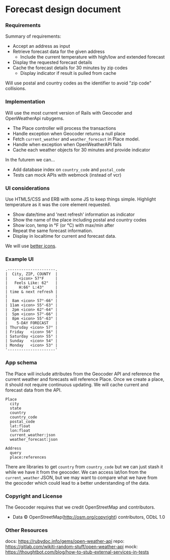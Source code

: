 # Forecast design document

### Requirements

Summary of requirements:

- Accept an address as input
- Retrieve forecast data for the given address
  - Include the current temperature with high/low and extended forecast
- Display the requested forecast details
- Cache the forecast details for 30 minutes by zip codes
  - Display indicator if result is pulled from cache

Will use postal and country codes as the identifier to avoid "zip code" collisions.

### Implementation

Will use the most current version of Rails with Geocoder and OpenWeatherApi rubygems.
- The Place controller will process the transactions
- Handle exception when Geocoder returns a null place
- Fetch `current_weather` and `weather_forecast` in Place model.
- Handle when exception when OpenWeatherAPI fails
- Cache each weather objects for 30 minutes and provide indicator

In the futurem we can...
- Add database index on `country_code` and `postal_code`
- Tests can mock APIs with webmock (instead of vcr)

### UI considerations

Use HTML5/CSS and ERB with some JS to keep things simple.
Highlight temperature as it was the core element requested.

- Show date/time and 'next refresh' information as indicator
- Show the name of the place including postal and country codes
- Show icon, temp in °F (or °C) with max/min after
- Repeat the same forecast information.
- Display in localtime for current and forecast data.

We will use [better icons](https://github.com/hasankoroglu/OpenWeatherMap-Icons).

### Example UI

```
.---------------------.
|  City, ZIP, COUNTY  |
|     <icon> 57°F     |
|   Feels Like: 62°   |
|     H:66° L:43°     |
| time & next refresh |
|                     |
|  8am <icon> 57°-66° |
| 11am <icon> 55°-63° |
|  2pm <icon> 62°-64° |
|  5pm <icon> 57°-66° |
|  8pm <icon> 55°-63° |
|    5-DAY FORECAST   |
| Thursday <icon> 57° |
| Friday   <icon> 56° |
| Saturday <icon> 55° |
| Sunday   <icon> 54° |
| Monday   <icon> 53° |
'---------------------'
```

### App schema

The Place will include attributes from the Geocoder API and
reference the current weather and forecasts will reference Place.
Once we create a place, it should not require continuous updating.
We will cache current and forecast data from the API.

```
Place
  city
  state
  country
  country_code
  postal_code
  lat:float
  lon:float
  current_weather:json
  weather_forecast:json

Address
  query
  place:references 
```

There are libraries to get `country` from `country_code`
but we can just stash it while we have it from the geocoder.
We can access lat/lon from the `current_weather` JSON,
but we may want to compare what we have from the geocoder
which could lead to a better understanding of the data.

### Copyright and License

The Geocoder requires that we credit OpenStreetMap and contributors.
- Data © OpenStreetMap(http://osm.org/copyright) contributors, ODbL 1.0

### Other Resources

docs: https://rubydoc.info/gems/open-weather-api
repo: https://gitlab.com/wikiti-random-stuff/open-weather-api
mock: https://thoughtbot.com/blog/how-to-stub-external-services-in-tests
